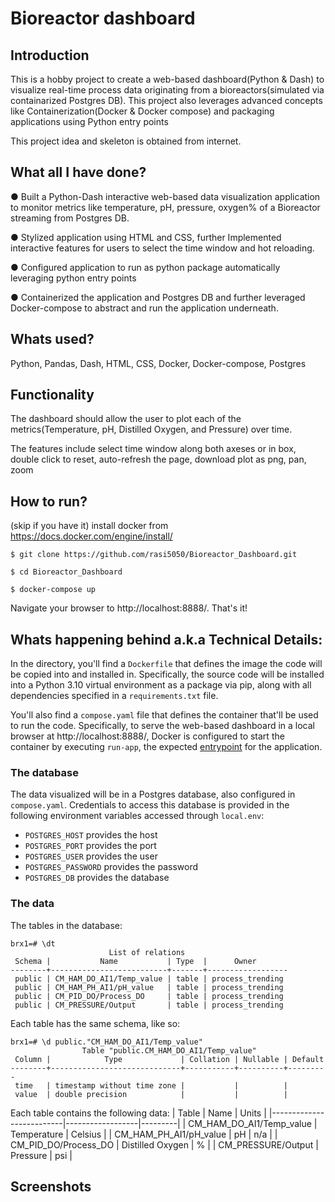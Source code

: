 # Bioreactor dashboard

## Introduction
This is a hobby project to create a web-based dashboard(Python & Dash) to visualize real-time process data originating from a bioreactors(simulated via containarized Postgres DB). 
This project also leverages advanced concepts like Containerization(Docker & Docker compose) and packaging applications using Python entry points

This project idea and skeleton is obtained from internet.

## What all I have done?

● Built a Python-Dash interactive web-based data visualization application to monitor metrics like temperature, pH,
pressure, oxygen% of a Bioreactor streaming from Postgres DB.

● Stylized application using HTML and CSS, further Implemented interactive features for users to select the time
window and hot reloading.

● Configured application to run as python package automatically leveraging python entry points

● Containerized the application and Postgres DB and further leveraged Docker-compose to abstract and run the
application underneath.

## Whats used?

Python, Pandas, Dash, HTML, CSS, Docker, Docker-compose, Postgres 

## Functionality

The dashboard should allow the user to plot each of the metrics(Temperature, pH, Distilled Oxygen, and Pressure) over time.

The features include select time window along both axeses or in box, double click to reset, auto-refresh the page, download plot as png, pan, zoom

## How to run?

(skip if you have it) install docker from https://docs.docker.com/engine/install/ 

`$ git clone https://github.com/rasi5050/Bioreactor_Dashboard.git`

`$ cd Bioreactor_Dashboard`

`$ docker-compose up`

Navigate your browser to http://localhost:8888/. That's it!

## Whats happening behind a.k.a Technical Details:

In the directory, you'll find a `Dockerfile` that defines the image the code will be copied into and installed in. Specifically, the source code will be installed into a Python 3.10 virtual environment as a package via pip, along with all dependencies specified in a `requirements.txt` file.

You'll also find a `compose.yaml` file that defines the container that'll be used to run the code. Specifically, to serve the web-based dashboard in a local browser at http://localhost:8888/, Docker is configured to start the container by executing `run-app`, the expected [entrypoint](https://setuptools.pypa.io/en/latest/userguide/entry_point.html) for the application.

### The database

The data visualized will be in a Postgres database, also configured in `compose.yaml`. Credentials to access this database is provided in the following environment variables accessed through `local.env`:
- `POSTGRES_HOST` provides the host
- `POSTGRES_PORT` provides the port
- `POSTGRES_USER` provides the user
- `POSTGRES_PASSWORD` provides the password
- `POSTGRES_DB` provides the database

### The data

The tables in the database:
```
brx1=# \dt
                      List of relations
 Schema |           Name           | Type  |      Owner       
--------+--------------------------+-------+------------------
 public | CM_HAM_DO_AI1/Temp_value | table | process_trending
 public | CM_HAM_PH_AI1/pH_value   | table | process_trending
 public | CM_PID_DO/Process_DO     | table | process_trending
 public | CM_PRESSURE/Output       | table | process_trending
 ```

Each table has the same schema, like so:
```
brx1=# \d public."CM_HAM_DO_AI1/Temp_value"
                Table "public.CM_HAM_DO_AI1/Temp_value"
 Column |            Type             | Collation | Nullable | Default 
--------+-----------------------------+-----------+----------+---------
 time   | timestamp without time zone |           |          | 
 value  | double precision            |           |          | 
```

Each table contains the following data:
| Table                    | Name             | Units   |
|--------------------------|------------------|---------|
| CM_HAM_DO_AI1/Temp_value | Temperature      | Celsius |
| CM_HAM_PH_AI1/pH_value   | pH               | n/a     |
| CM_PID_DO/Process_DO     | Distilled Oxygen | %       |
| CM_PRESSURE/Output       | Pressure         | psi     |

## Screenshots

